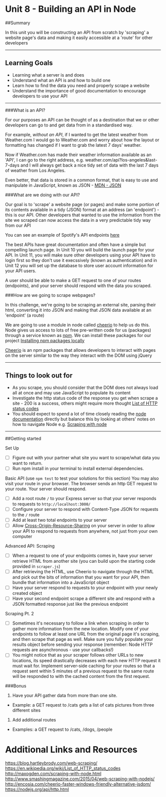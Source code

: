 # Unit 8 - Building an API in Node

##Summary

In this unit you will be constructing an API from scratch by 'scraping' a website page's data and making it easily accessible at a 'route' for other developers

---

## Learning Goals

* Learning what a server is and does
* Understand what an API is and how to build one
* Learn how to find the data you need and properly scrape a website
* Understand the importance of good documentation to encourage developers to use your API

---

###What is an API?

For our purposes an API can be thought of as a destination that we or other developers can go to and get data from in a standardised way. 

For example, *without an API*, if I wanted to get the latest weather from Weather.com I would go to Weather.com and worry about how the layout or formatting has changed if I want to grab the latest 7 days' weather. 

Now if Weather.com has made their weather information available as an 'API', I can go to the right address, e.g. weather.com/api?los-angeles&last-7-days and I will always get back a nice tidy set of data with the last 7 days of weather from Los Angeles.

Even better, that data is stored in a common format, that is easy to use and manipulate in JavaScript, known as JSON - [MDN - JSON](https://developer.mozilla.org/en-US/docs/Web/JavaScript/Reference/Global_Objects/JSON)

###What are we doing with our API?

Our goal is to 'scrape' a website page (or pages) and make some portion of its contents available in a tidy (JSON) format at an address (an 'endpoint') - this is our API. Other developers that wanted to use the information from the site we scraped can now access the data in a very predictable tidy way from our API

You can see an example of Spotify's API endpoints [here](https://developer.spotify.com/web-api/endpoint-reference/)

The best APIs have great documentation and often have a simple but compelling launch page. In Unit 10 you will build the launch page for your API. In Unit 11, you will make sure other developers using your API have to login first so they don't use it execssively (known as authentication) and in Unit 12 you will set up the database to store user account information for your API users.

A user should be able to make a GET request to one of your routes (endpoints), and your server should respond with the data you scraped.

###How are we going to scrape webpages?

In this challenge, we're going to be scraping an external site, parsing their html, converting it into JSON and making that JSON data available at an 'endpoint' (a route)

We are going to use a module in node called [cheerio](https://github.com/cheeriojs/cheerio) to help us do this. Node gives us access to lots of free pre-written code for us (packages) through a service known as [npm](http://npmjs.com). We can install these packages for our project [Installing npm packages locally](https://docs.npmjs.com/getting-started/installing-npm-packages-locally)

[Cheerio](https://github.com/cheeriojs/cheerio) is an npm packages that allows developers to interact with pages on the server similar to the way they interact with the DOM using jQuery

---

## Things to look out for

* As you scrape, you should consider that the DOM does not always load all at once and may use JavaScript to populate its content
* Investigate the http status code of the response you get when scrape a site - 200 is a success, others might require more thought [List of HTTP status codes](https://en.wikipedia.org/wiki/List_of_HTTP_status_codes)
* You should expect to spend a lot of time closely reading the [node documentation](https://nodejs.org/api/) directly but balance this by looking at others' notes on how to navigate Node e.g. [Scraping with node](http://maxogden.com/scraping-with-node.html)

---

##Getting started

Set Up
- [ ] Figure out with your partner what site you want to scrape/what data you want to return.
- [ ] Run npm install in your terminal to install external dependencies.

Basic API (use `npm test` to test your solutions for this section) You may also visit your route in your browser. The browser sends an http GET request to your route. Your server should respond.
- [ ] Add a root route `/` to your Express server so that your server responds to requests to `http://localhost:3000/`
- [ ] Configure your server to respond with Content-Type JSON for requests to the `/` route
- [ ] Add at least two total endpoints to your server
- [ ] Allow [Cross-Origin-Resource-Sharing](http://enable-cors.org/) on your server in order to allow your API to respond to requests from anywhere, not just from your own computer

Advanced API: Scraping
- [ ] When a request to one of your endpoints comes in, have your server retrieve HTML from another site (you can build upon the starting code provided in `scraper.js`)
- [ ] After retrieving the HTML, use Cheerio to navigate through the HTML and pick out the bits of information that you want for your API, then bundle that information into a JavaScript object
- [ ] Have your server respond to requests to your endpoint with your newly created object
- [ ] Have your second endpoint scrape a different site and respond with a JSON formatted response just like the previous endpoint

Scraping Pt. 2
- [ ] Sometimes it's necessary to follow a link when scraping in order to gather more information from the new location. Modify one of your endpoints to follow at least one URL from the original page it's scraping, and then scrape that page as well. Make sure you fully populate your results object before sending your response (remember: Node HTTP requests are asynchronous - use your callbacks!)
- [ ] You might notice that as your scraper follows other URLs to new locations, its speed drastically decreases with each new HTTP request it must wait for. Implement server-side caching for your routes so that a request sent within 5 minutes of a previous request to the same route will be responded to with the cached content from the first request.

###Bonus

1. Have your API gather data from more than one site.
  * Example: a GET request to /cats gets a list of cats pictures from three different sites
1. Add additional routes 
  * Examples: a GET request to /cats, /dogs, /people


# Additional Links and Resources
<https://blog.hartleybrody.com/web-scraping/>
<https://en.wikipedia.org/wiki/List_of_HTTP_status_codes>
<http://maxogden.com/scraping-with-node.html>
<http://www.smashingmagazine.com/2015/04/web-scraping-with-nodejs/>
<http://encosia.com/cheerio-faster-windows-friendly-alternative-jsdom/>
<https://nodejs.org/api/http.html>
